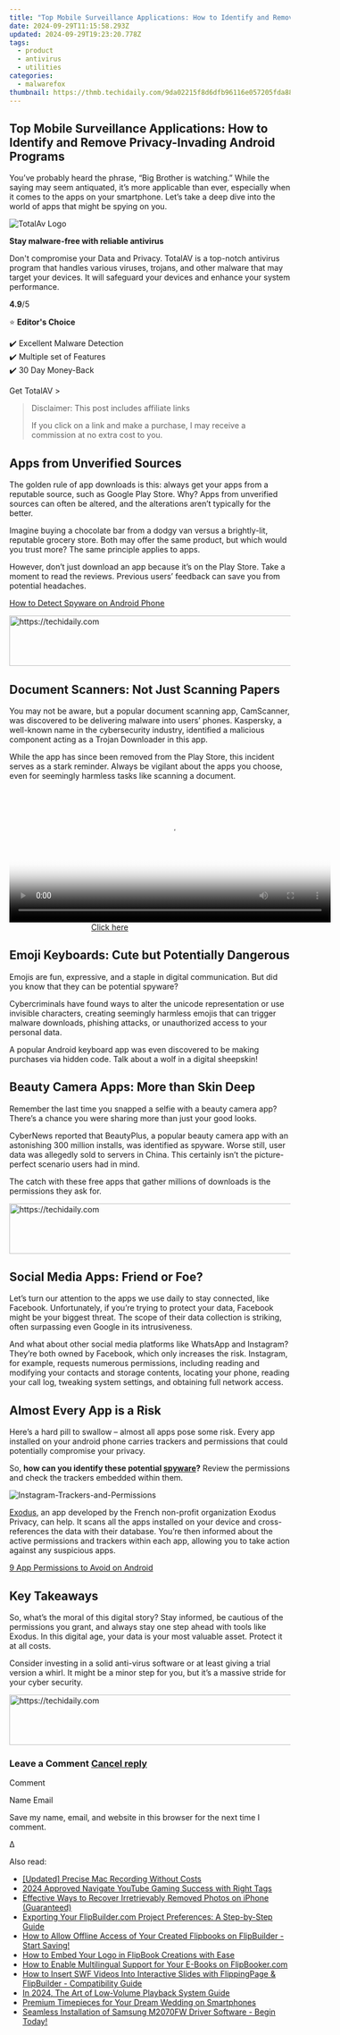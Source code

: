 ```yaml
---
title: "Top Mobile Surveillance Applications: How to Identify and Remove Privacy-Invading Android Programs"
date: 2024-09-29T11:15:58.293Z
updated: 2024-09-29T19:23:20.778Z
tags:
  - product
  - antivirus
  - utilities
categories:
  - malwarefox
thumbnail: https://thmb.techidaily.com/9da02215f8d6dfb96116e057205fda88318f3946fc84dd604ea06497c2a68e23.jpg
---
```


## Top Mobile Surveillance Applications: How to Identify and Remove Privacy-Invading Android Programs

You’ve probably heard the phrase, “Big Brother is watching.” While the saying may seem antiquated, it’s more applicable than ever, especially when it comes to the apps on your smartphone. Let’s take a deep dive into the world of apps that might be spying on you.

![TotalAv Logo](https://www.malwarefox.com/wp-content/uploads/2024/02/totalav-svg.webp "totalav-svg")

**Stay malware-free with reliable antivirus**

Don't compromise your Data and Privacy. TotalAV is a top-notch antivirus program that handles various viruses, trojans, and other malware that may target your devices. It will safeguard your devices and enhance your system performance.

**4.9**/5

⭐ **Editor's Choice**

✔️ Excellent Malware Detection  
✔️ Multiple set of Features  
✔️ 30 Day Money-Back

[](https://tools.techidaily.com/malwarefox/products/) Get TotalAV > 

>  Disclaimer: This post includes affiliate links
>
>  If you click on a link and make a purchase, I may receive a commission at no extra cost to you.
>

## Apps from Unverified Sources

The golden rule of app downloads is this: always get your apps from a reputable source, such as Google Play Store. Why? Apps from unverified sources can often be altered, and the alterations aren’t typically for the better.

Imagine buying a chocolate bar from a dodgy van versus a brightly-lit, reputable grocery store. Both may offer the same product, but which would you trust more? The same principle applies to apps.

However, don’t just download an app because it’s on the Play Store. Take a moment to read the reviews. Previous users’ feedback can save you from potential headaches.

[How to Detect Spyware on Android Phone](https://tools.techidaily.com/malwarefox/products/)

<!-- affiliate ads begin -->
<a href="https://appsumo.8odi.net/c/5597632/2068425/7443" target="_top" id="2068425">
  <img src="//a.impactradius-go.com/display-ad/7443-2068425" border="0" alt="https://techidaily.com" width="728" height="90"/>
</a>
<img height="0" width="0" src="https://appsumo.8odi.net/i/5597632/2068425/7443" style="position:absolute;visibility:hidden;" border="0" />
<!-- affiliate ads end -->

## Document Scanners: Not Just Scanning Papers

You may not be aware, but a popular document scanning app, CamScanner, was discovered to be delivering malware into users’ phones. Kaspersky, a well-known name in the cybersecurity industry, identified a malicious component acting as a Trojan Downloader in this app. 

While the app has since been removed from the Play Store, this incident serves as a stark reminder. Always be vigilant about the apps you choose, even for seemingly harmless tasks like scanning a document.

<!-- affiliate ads begin -->
<span id="1982462">
					<video width="576" height="240" style="cursor:pointer"
           poster="//a.impactradius-go.com/display-clicktoplayimage/1982462.png"
           onclick="if(!this.playClicked){this.play();this.setAttribute('controls',true);this.playClicked=true;}">
	   <source src="//a.impactradius-go.com/display-ad/22993-1982462">
	   <img src="//a.impactradius-go.com/display-clicktoplayimage/1982462.png" style="border: none; height: 100%; width: 100%; object-fit: contain">
	</video>
	<div style="width:360px;text-align:center"><a href="javascript:window.open(decodeURIComponent('https%3A%2F%2Fhomestyler.sjv.io%2Fc%2F5597632%2F1982462%2F22993'), '_blank');void(0);">Click here</a></div>
</span>
<img height="0" width="0" src="https://imp.pxf.io/i/5597632/1982462/22993" style="position:absolute;visibility:hidden;" border="0" />
<!-- affiliate ads end -->

## Emoji Keyboards: Cute but Potentially Dangerous

Emojis are fun, expressive, and a staple in digital communication. But did you know that they can be potential spyware?

Cybercriminals have found ways to alter the unicode representation or use invisible characters, creating seemingly harmless emojis that can trigger malware downloads, phishing attacks, or unauthorized access to your personal data. 

A popular Android keyboard app was even discovered to be making purchases via hidden code. Talk about a wolf in a digital sheepskin!

## Beauty Camera Apps: More than Skin Deep

Remember the last time you snapped a selfie with a beauty camera app? There’s a chance you were sharing more than just your good looks. 

CyberNews reported that BeautyPlus, a popular beauty camera app with an astonishing 300 million installs, was identified as spyware. Worse still, user data was allegedly sold to servers in China. This certainly isn’t the picture-perfect scenario users had in mind.

The catch with these free apps that gather millions of downloads is the permissions they ask for. 

<!-- affiliate ads begin -->
<a href="https://appsumo.8odi.net/c/5597632/2105863/7443" target="_top" id="2105863">
  <img src="//a.impactradius-go.com/display-ad/7443-2105863" border="0" alt="https://techidaily.com" width="728" height="90"/>
</a>
<img height="0" width="0" src="https://appsumo.8odi.net/i/5597632/2105863/7443" style="position:absolute;visibility:hidden;" border="0" />
<!-- affiliate ads end -->

## Social Media Apps: Friend or Foe?

Let’s turn our attention to the apps we use daily to stay connected, like Facebook. Unfortunately, if you’re trying to protect your data, Facebook might be your biggest threat. The scope of their data collection is striking, often surpassing even Google in its intrusiveness. 

And what about other social media platforms like WhatsApp and Instagram? They’re both owned by Facebook, which only increases the risk. Instagram, for example, requests numerous permissions, including reading and modifying your contacts and storage contents, locating your phone, reading your call log, tweaking system settings, and obtaining full network access. 

## Almost Every App is a Risk

Here’s a hard pill to swallow – almost all apps pose some risk. Every app installed on your android phone carries trackers and permissions that could potentially compromise your privacy. 

So, **how can you identify these potential [spyware](https://tools.techidaily.com/malwarefox/products/)?** Review the permissions and check the trackers embedded within them. 

![](https://www.malwarefox.com/wp-content/uploads/2024/04/Instagram-Trackers-and-Permissions.webp "Instagram-Trackers-and-Permissions")

[Exodus](https://play.google.com/store/apps/details?id=org.eu.exodus%5Fprivacy.exodusprivacy), an app developed by the French non-profit organization Exodus Privacy, can help. It scans all the apps installed on your device and cross-references the data with their database. You’re then informed about the active permissions and trackers within each app, allowing you to take action against any suspicious apps. 

[9 App Permissions to Avoid on Android](https://tools.techidaily.com/malwarefox/products/)

## Key Takeaways

So, what’s the moral of this digital story? Stay informed, be cautious of the permissions you grant, and always stay one step ahead with tools like Exodus. In this digital age, your data is your most valuable asset. Protect it at all costs. 

Consider investing in a solid anti-virus software or at least giving a trial version a whirl. It might be a minor step for you, but it’s a massive stride for your cyber security.

<!-- affiliate ads begin -->
<a href="https://aligracehair.sjv.io/c/5597632/2115937/19272" target="_top" id="2115937">
  <img src="//a.impactradius-go.com/display-ad/19272-2115937" border="0" alt="https://techidaily.com" width="728" height="90"/>
</a>
<img height="0" width="0" src="https://aligracehair.sjv.io/i/5597632/2115937/19272" style="position:absolute;visibility:hidden;" border="0" />
<!-- affiliate ads end -->

### Leave a Comment [Cancel reply](https://tools.techidaily.com/malwarefox/products/)

Comment

Name Email 

Save my name, email, and website in this browser for the next time I comment.

Δ

<ins class="adsbygoogle"
     style="display:block"
     data-ad-format="autorelaxed"
     data-ad-client="ca-pub-7571918770474297"
     data-ad-slot="1223367746"></ins>

<ins class="adsbygoogle"
     style="display:block"
     data-ad-client="ca-pub-7571918770474297"
     data-ad-slot="8358498916"
     data-ad-format="auto"
     data-full-width-responsive="true"></ins>

<span class="atpl-alsoreadstyle">Also read:</span>
<div><ul>
<li><a href="https://screen-recording.techidaily.com/updated-precise-mac-recording-without-costs/"><u>[Updated] Precise Mac Recording Without Costs</u></a></li>
<li><a href="https://youtube-help.techidaily.com/2024-approved-navigate-youtube-gaming-success-with-right-tags/"><u>2024 Approved Navigate YouTube Gaming Success with Right Tags</u></a></li>
<li><a href="https://data-safeguard.techidaily.com/effective-ways-to-recover-irretrievably-removed-photos-on-iphone-guaranteed/"><u>Effective Ways to Recover Irretrievably Removed Photos on iPhone (Guaranteed)</u></a></li>
<li><a href="https://discover-comparisons.techidaily.com/exporting-your-flipbuildercom-project-preferences-a-step-by-step-guide/"><u>Exporting Your FlipBuilder.com Project Preferences: A Step-by-Step Guide</u></a></li>
<li><a href="https://discover-comparisons.techidaily.com/how-to-allow-offline-access-of-your-created-flipbooks-on-flipbuilder-start-saving/"><u>How to Allow Offline Access of Your Created Flipbooks on FlipBuilder - Start Saving!</u></a></li>
<li><a href="https://discover-comparisons.techidaily.com/how-to-embed-your-logo-in-flipbook-creations-with-ease/"><u>How to Embed Your Logo in FlipBook Creations with Ease</u></a></li>
<li><a href="https://discover-comparisons.techidaily.com/how-to-enable-multilingual-support-for-your-e-books-on-flipbookercom/"><u>How to Enable Multilingual Support for Your E-Books on FlipBooker.com</u></a></li>
<li><a href="https://discover-comparisons.techidaily.com/how-to-insert-swf-videos-into-interactive-slides-with-flippingpage-and-flipbuilder-compatibility-guide/"><u>How to Insert SWF Videos Into Interactive Slides with FlippingPage & FlipBuilder - Compatibility Guide</u></a></li>
<li><a href="https://some-tips.techidaily.com/in-2024-the-art-of-low-volume-playback-system-guide/"><u>In 2024, The Art of Low-Volume Playback System Guide</u></a></li>
<li><a href="https://fox-friendly.techidaily.com/premium-timepieces-for-your-dream-wedding-on-smartphones/"><u>Premium Timepieces for Your Dream Wedding on Smartphones</u></a></li>
<li><a href="https://hardware-help.techidaily.com/seamless-installation-of-samsung-m2070fw-driver-software-begin-today/"><u>Seamless Installation of Samsung M2070FW Driver Software - Begin Today!</u></a></li>
</ul></div>

